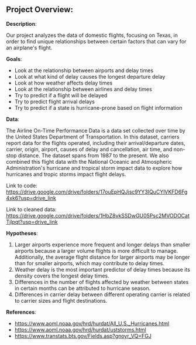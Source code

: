 ## Project Overview:

**Description**: 

Our project analyzes the data of domestic flights, focusing on Texas, in order to find unique relationships between certain factors that can vary for an airplane's flight.

**Goals**:

- Look at the relationship between airports and delay times 
- Look at what kind of delay causes the longest departure delay
- Look at how weather affects delay times
- Look at the relationship between airlines and delay times
- Try to predict if a flight will be delayed
- Try to predict flight arrival delays
- Try to predict if a state is hurricane-prone based on flight information

**Data**:

The Airline On-Time Performance Data is a data set collected over time by the United States Department of Transportation. In this dataset, carriers report data for the flights operated, including their arrival/departure dates, carrier, origin, airport, causes of delay and cancellation, air time, and non-stop distance. The dataset spans from 1987 to the present. 
We also combined this flight data with the National Oceanic and Atmospheric Administration's hurricane and tropical storm impact data to explore how hurricanes and tropic storms impact flight delays.

Link to code: https://drive.google.com/drive/folders/17ouEpHQJjsc9YY3IQuCYlVKFD6Fg4xk6?usp=drive_link

Link to cleaned data: https://drive.google.com/drive/folders/1HbZ8vkSSDwGU05Psc2MVODOCatTjlpqt?usp=drive_link

**Hypotheses**:
1. Larger airports experience more frequent and longer delays than smaller airports because a larger volume flights is more difficult to manage. Additionally, the average flight distance for larger airports may be longer than for smaller airports, which may contribute to delay times.
2. Weather delay is the most important predictor of delay times because its density covers the longest delay times.
3. Differences in the number of flights affected by weather between states in certain months can be attributed to hurricane season.
4. Differences in carrier delay between different operating carrier is related to carrier sizes and flight destinations.

**References**:
- https://www.aoml.noaa.gov/hrd/hurdat/All_U.S._Hurricanes.html
- https://www.aoml.noaa.gov/hrd/hurdat/uststorms.html
- https://www.transtats.bts.gov/Fields.asp?gnoyr_VQ=FGJ

